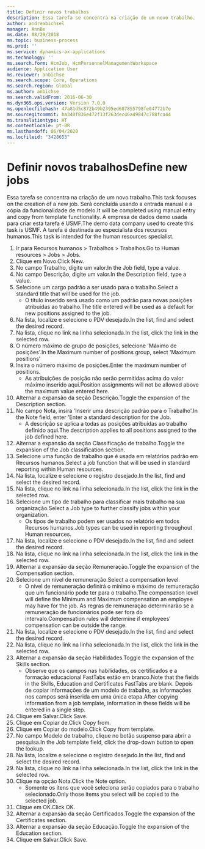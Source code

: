```yaml
---
title: Definir novos trabalhos
description: Essa tarefa se concentra na criação de um novo trabalho.
author: andreabichsel
manager: AnnBe
ms.date: 08/29/2018
ms.topic: business-process
ms.prod: ''
ms.service: dynamics-ax-applications
ms.technology: ''
ms.search.form: HcmJob, HcmPersonnelManagementWorkspace
audience: Application User
ms.reviewer: anbichse
ms.search.scope: Core, Operations
ms.search.region: Global
ms.author: anbichse
ms.search.validFrom: 2016-06-30
ms.dyn365.ops.version: Version 7.0.0
ms.openlocfilehash: 47a81d5c872b49b2395ed687855798fe04772b7e
ms.sourcegitcommit: ba340f836e472f13f263dec46a49847c788fca44
ms.translationtype: HT
ms.contentlocale: pt-BR
ms.lasthandoff: 06/04/2020
ms.locfileid: "3428653"
---
```

# <a name="define-new-jobs"></a><span data-ttu-id="22070-103">Definir novos trabalhos</span><span class="sxs-lookup"><span data-stu-id="22070-103">Define new jobs</span></span>



<span data-ttu-id="22070-104">Essa tarefa se concentra na criação de um novo trabalho.</span><span class="sxs-lookup"><span data-stu-id="22070-104">This task focuses on the creation of a new job.</span></span> <span data-ttu-id="22070-105">Será concluída usando a entrada manual e a cópia da funcionalidade de modelo.</span><span class="sxs-lookup"><span data-stu-id="22070-105">It will be completed using manual entry and copy from template functionality.</span></span> <span data-ttu-id="22070-106">A empresa de dados demo usada para criar esta tarefa é USMF.</span><span class="sxs-lookup"><span data-stu-id="22070-106">The demo data company used to create this task is USMF.</span></span> <span data-ttu-id="22070-107">A tarefa é destinada ao especialista dos recursos humanos.</span><span class="sxs-lookup"><span data-stu-id="22070-107">This task is intended for the human resources specialist.</span></span>

1. <span data-ttu-id="22070-108">Ir para Recursos humanos > Trabalhos > Trabalhos.</span><span class="sxs-lookup"><span data-stu-id="22070-108">Go to Human resources > Jobs > Jobs.</span></span>
2. <span data-ttu-id="22070-109">Clique em Novo.</span><span class="sxs-lookup"><span data-stu-id="22070-109">Click New.</span></span>
3. <span data-ttu-id="22070-110">No campo Trabalho, digite um valor.</span><span class="sxs-lookup"><span data-stu-id="22070-110">In the Job field, type a value.</span></span>
4. <span data-ttu-id="22070-111">No campo Descrição, digite um valor.</span><span class="sxs-lookup"><span data-stu-id="22070-111">In the Description field, type a value.</span></span>
5. <span data-ttu-id="22070-112">Selecione um cargo padrão a ser usado para o trabalho.</span><span class="sxs-lookup"><span data-stu-id="22070-112">Select a standard title that will be used for the job.</span></span> 
    * <span data-ttu-id="22070-113">O título inserido será usado como um padrão para novas posições atribuídas ao trabalho.</span><span class="sxs-lookup"><span data-stu-id="22070-113">The title entered will be used as a default for new positions assigned to the job.</span></span>  
6. <span data-ttu-id="22070-114">Na lista, localize e selecione o PDV desejado.</span><span class="sxs-lookup"><span data-stu-id="22070-114">In the list, find and select the desired record.</span></span>
7. <span data-ttu-id="22070-115">Na lista, clique no link na linha selecionada.</span><span class="sxs-lookup"><span data-stu-id="22070-115">In the list, click the link in the selected row.</span></span>
8. <span data-ttu-id="22070-116">O número máximo de grupo de posições, selecione 'Máximo de posições'.</span><span class="sxs-lookup"><span data-stu-id="22070-116">In the Maximum number of positions group, select 'Maximum positions'</span></span>
9. <span data-ttu-id="22070-117">Insira o número máximo de posições.</span><span class="sxs-lookup"><span data-stu-id="22070-117">Enter the maximum number of positions.</span></span> 
    * <span data-ttu-id="22070-118">As atribuições de posição não serão permitidas acima do valor máximo inserido aqui.</span><span class="sxs-lookup"><span data-stu-id="22070-118">Position assignments will not be allowed above the maximum value entered here.</span></span>  
10. <span data-ttu-id="22070-119">Alternar a expansão da seção Descrição.</span><span class="sxs-lookup"><span data-stu-id="22070-119">Toggle the expansion of the Description section.</span></span>
11. <span data-ttu-id="22070-120">No campo Nota, insira 'Inserir uma descrição padrão para o Trabalho'.</span><span class="sxs-lookup"><span data-stu-id="22070-120">In the Note field, enter 'Enter a standard description for the Job.</span></span>
    * <span data-ttu-id="22070-121">A descrição se aplica a todas as posições atribuídas ao trabalho definido aqui.</span><span class="sxs-lookup"><span data-stu-id="22070-121">The description applies to all positions assigned to the job defined here.</span></span>  
12. <span data-ttu-id="22070-122">Alternar a expansão da seção Classificação de trabalho.</span><span class="sxs-lookup"><span data-stu-id="22070-122">Toggle the expansion of the Job classification section.</span></span>
13. <span data-ttu-id="22070-123">Selecione uma função de trabalho que é usada em relatórios padrão em Recursos humanos.</span><span class="sxs-lookup"><span data-stu-id="22070-123">Select a job function that will be used in standard reporting within Human resources.</span></span>
14. <span data-ttu-id="22070-124">Na lista, localize e selecione o registro desejado.</span><span class="sxs-lookup"><span data-stu-id="22070-124">In the list, find and select the desired record.</span></span>
15. <span data-ttu-id="22070-125">Na lista, clique no link na linha selecionada.</span><span class="sxs-lookup"><span data-stu-id="22070-125">In the list, click the link in the selected row.</span></span>
16. <span data-ttu-id="22070-126">Selecione um tipo de trabalho para classificar mais trabalho na sua organização.</span><span class="sxs-lookup"><span data-stu-id="22070-126">Select a Job type to further classify jobs within your organization.</span></span> 
    * <span data-ttu-id="22070-127">Os tipos de trabalho podem ser usados no relatório em todos Recursos humanos.</span><span class="sxs-lookup"><span data-stu-id="22070-127">Job types can be used in reporting throughout Human resources.</span></span>  
17. <span data-ttu-id="22070-128">Na lista, localize e selecione o PDV desejado.</span><span class="sxs-lookup"><span data-stu-id="22070-128">In the list, find and select the desired record.</span></span>
18. <span data-ttu-id="22070-129">Na lista, clique no link na linha selecionada.</span><span class="sxs-lookup"><span data-stu-id="22070-129">In the list, click the link in the selected row.</span></span>
19. <span data-ttu-id="22070-130">Alternar a expansão da seção Remuneração.</span><span class="sxs-lookup"><span data-stu-id="22070-130">Toggle the expansion of the Compensation section.</span></span>
20. <span data-ttu-id="22070-131">Selecione um nível de remuneração.</span><span class="sxs-lookup"><span data-stu-id="22070-131">Select a compensation level.</span></span>
    * <span data-ttu-id="22070-132">O nível de remuneração definirá o mínimo e máximo de remuneração que um funcionário pode ter para o trabalho.</span><span class="sxs-lookup"><span data-stu-id="22070-132">The compensation level will define the Minimum and Maximum compensation an employee may have for the job.</span></span> <span data-ttu-id="22070-133">As regras de remuneração determinarão se a remuneração de funcionários pode ser fora do intervalo.</span><span class="sxs-lookup"><span data-stu-id="22070-133">Compensation rules will determine if employees' compensation can be outside the range.</span></span>  
21. <span data-ttu-id="22070-134">Na lista, localize e selecione o PDV desejado.</span><span class="sxs-lookup"><span data-stu-id="22070-134">In the list, find and select the desired record.</span></span>
22. <span data-ttu-id="22070-135">Na lista, clique no link na linha selecionada.</span><span class="sxs-lookup"><span data-stu-id="22070-135">In the list, click the link in the selected row.</span></span>
23. <span data-ttu-id="22070-136">Alternar a expansão da seção Habilidades.</span><span class="sxs-lookup"><span data-stu-id="22070-136">Toggle the expansion of the Skills section.</span></span>
    * <span data-ttu-id="22070-137">Observe que os campos nas habilidades, os certificados e a formação educacional FastTabs estão em branco.</span><span class="sxs-lookup"><span data-stu-id="22070-137">Note that the fields in the Skills, Education and Certificates FastTabs are blank.</span></span> <span data-ttu-id="22070-138">Depois de copiar informações de um modelo de trabalho, as informações nos campos será inserida em uma única etapa.</span><span class="sxs-lookup"><span data-stu-id="22070-138">After copying information from a job template, information in these fields will be entered in a single step.</span></span>   
24. <span data-ttu-id="22070-139">Clique em Salvar.</span><span class="sxs-lookup"><span data-stu-id="22070-139">Click Save.</span></span>
25. <span data-ttu-id="22070-140">Clique em Copiar de.</span><span class="sxs-lookup"><span data-stu-id="22070-140">Click Copy from.</span></span>
26. <span data-ttu-id="22070-141">Clique em Copiar do modelo.</span><span class="sxs-lookup"><span data-stu-id="22070-141">Click Copy from template.</span></span>
27. <span data-ttu-id="22070-142">No campo Modelo de trabalho, clique no botão suspenso para abrir a pesquisa.</span><span class="sxs-lookup"><span data-stu-id="22070-142">In the Job template field, click the drop-down button to open the lookup.</span></span>
28. <span data-ttu-id="22070-143">Na lista, localize e selecione o registro desejado.</span><span class="sxs-lookup"><span data-stu-id="22070-143">In the list, find and select the desired record.</span></span>
29. <span data-ttu-id="22070-144">Na lista, clique no link na linha selecionada.</span><span class="sxs-lookup"><span data-stu-id="22070-144">In the list, click the link in the selected row.</span></span>
30. <span data-ttu-id="22070-145">Clique na opção Nota.</span><span class="sxs-lookup"><span data-stu-id="22070-145">Click the Note option.</span></span>
    * <span data-ttu-id="22070-146">Somente os itens que você seleciona serão copiados para o trabalho selecionado.</span><span class="sxs-lookup"><span data-stu-id="22070-146">Only those items you select will be copied to the selected job.</span></span>    
31. <span data-ttu-id="22070-147">Clique em OK.</span><span class="sxs-lookup"><span data-stu-id="22070-147">Click OK.</span></span>
32. <span data-ttu-id="22070-148">Alternar a expansão da seção Certificados.</span><span class="sxs-lookup"><span data-stu-id="22070-148">Toggle the expansion of the Certificates section.</span></span>
33. <span data-ttu-id="22070-149">Alternar a expansão da seção Educação.</span><span class="sxs-lookup"><span data-stu-id="22070-149">Toggle the expansion of the Education section.</span></span>
34. <span data-ttu-id="22070-150">Clique em Salvar.</span><span class="sxs-lookup"><span data-stu-id="22070-150">Click Save.</span></span>

